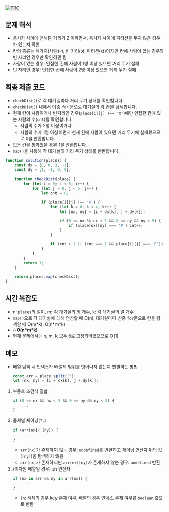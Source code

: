 [![PRO]][Link]

## 문제 해석

-   응시자 사이에 맨해튼 거리가 2 이하면서, 응시자 사이에 파티션을 두지 않은 경우가 있는지 확인
-   칸의 종류는 세가지(사람(`P`), 빈 자리(`O`), 파티션(`X`))이지만 칸에 사람이 있는 경우와 빈 자리인 경우만 확인하면 됨
-   사람이 있는 경우: 인접한 칸에 사람이 1명 이상 있으면 거리 두기 실패
-   빈 자리인 경우: 인접한 칸에 사람이 2명 이상 있으면 거리 두기 실패

## 최종 제출 코드

-   `checkDist()`로 각 대기실마다 거리 두기 상태를 확인합니다.
-   `checkDist()` 내에서 이중 `for` 문으로 대기실의 각 칸을 탐색합니다.
-   현재 칸이 사람이거나 빈자리인 경우(`place[i][j] !== 'X'`)에만 인접한 칸에 있는 사람의 수(`cnt`)를 확인합니다.
    -   사람의 수가 2명 이상이거나
    -   사람의 수가 1명 이상이면서 현재 칸에 사람이 있으면 거리 두기에 실패했으므로 0을 반환합니다.
-   모든 칸을 통과했을 경우 1을 반환합니다.
-   `map()`을 사용해 각 대기실의 거리 두기 상태를 반환합니다.

```js
function solution(places) {
    const dx = [0, 0, 1, -1];
    const dy = [1, -1, 0, 0];

    function checkDist(place) {
        for (let i = 0; i < 5; i++) {
            for (let j = 0; j < 5; j++) {
                let cnt = 0;

                if (place[i][j] !== 'X') {
                    for (let k = 0; k < 4; k++) {
                        let [nx, ny] = [i + dx[k], j + dy[k]];

                        if (0 <= nx && nx < 5 && 0 <= ny && ny < 5) {
                            if (place[nx][ny] === 'P') cnt++;
                        }
                    }

                    if (cnt > 1 || (cnt === 1 && place[i][j] === 'P')) return 0;
                }
            }
        }
        return 1;
    }

    return places.map(checkDist);
}
```

## 시간 복잡도

-   n: `places`의 길이, m: 각 대기실의 행 개수, k: 각 대기실의 열 개수
-   `map()`으로 각 대기실에 대해 연산할 때 O(n), 대기실마다 삼중 `for`문으로 칸을 탐색할 때 O(m\*k): O(n\*m\*k)
-   **∴ O(n\*m\*k)**
-   현재 문제에서는 n, m, k 모두 5로 고정되어있으므로 O(1)

## 메모

-   배열 탐색 시 인덱스가 배열의 범위를 벗어나지 않는지 판별하는 방법
    ```js
    const arr = place.split('');
    let [nx, ny] = [i + dx[k], j + dy[k]];
    ```

1. 부등호 조건식 결합
    ```js
    if (0 <= nx && nx < 5 && 0 <= ny && ny < 5) {
        ...
    }
    ```
2. 옵셔널 체이닝(`?.`)
    ```js
    if (arr[nx]?.[ny]) {
        ...
    }
    ```
    - `arr[nx]`가 존재하지 않는 경우: `undefined`를 반환하고 체이닝 연산자 뒤의 값(`[ny]`)을 탐색하지 않음
    - `arr[nx]`가 존재하지만 `arr[nx][ny]`가 존재하지 않는 경우: `undefined` 반환
3. (이차원 배열일 경우) `in` 연산자
    ```js
    if (nx in arr && ny in arr[nx]) {
        ...
    }
    ```
    - `in`: 객체의 경우 key 존재 여부, 배열의 경우 인덱스 존재 여부를 `boolean` 값으로 반환

<!---------------------------------------------------------------------------->

[PRO]: https://github.com/GoSSaChin/algorithm-js/assets/107768516/67c43b52-bc3f-4571-a249-5519021afbb0
[Link]: https://school.programmers.co.kr/learn/courses/30/lessons/81302
